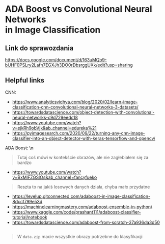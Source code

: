 # ADA Boost vs Convolutional Neural Networks <br> in Image Classification

## Link do sprawozdania
https://docs.google.com/document/d/163uMQb9-bUHF0PSLry2Lafn7EGXJh3DO0rDbsrggUXk/edit?usp=sharing

## Helpful links
CNN: 
- https://www.analyticsvidhya.com/blog/2020/02/learn-image-classification-cnn-convolutional-neural-networks-3-datasets/
- https://towardsdatascience.com/object-detection-with-convolutional-neural-networks-c9d729eedc18
- https://www.youtube.com/watch?v=ejkRh9obVjk&ab_channel=edureka%21
- https://pyimagesearch.com/2020/06/22/turning-any-cnn-image-classifier-into-an-object-detector-with-keras-tensorflow-and-opencv/


ADA Boost: \n
> Tutaj coś mówi w kontekście obrazów, ale nie zagłebiałem się za bardzo
- https://www.youtube.com/watch?v=BxMIFZGSlOs&ab_channel=fancyfueko
> Reszta to na jakiś losowych danych działa, chyba mało przydatne
- https://levelup.gitconnected.com/adaboost-in-image-classification-8dcc1799e53d
- https://machinelearningmastery.com/adaboost-ensemble-in-python/
- https://www.kaggle.com/code/prashant111/adaboost-classifier-tutorial/notebook
- https://towardsdatascience.com/adaboost-from-scratch-37a936da3d50

##
> W `data.zip` macie wszystkie obrazy potrzebne do klasyfikacji
